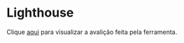 # Lighthouse

Clique [aqui](https://drive.google.com/drive/folders/1_gCTD3j8pqJ__W-64pwDlsh-mvySXcV1?usp=sharing) para visualizar a avalição feita pela ferramenta.
